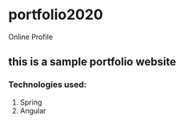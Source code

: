 # portfolio2020
Online Profile


## this is a sample portfolio website




### Technologies used:
1. Spring
2. Angular
